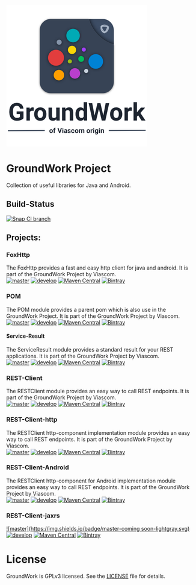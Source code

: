 ![GroundWork-Icon][1]

GroundWork Project
==================
Collection of useful libraries for Java and Android.

## Build-Status
[![Snap CI branch](https://img.shields.io/snap-ci/Viascom/groundwork/master.svg)]()

## Projects:

### FoxHttp
The FoxHttp provides a fast and easy http client for java and android. It is part of the GroundWork Project by Viascom.<br/>
[![master](https://img.shields.io/badge/master-v1.1-brightgreen.svg)](https://github.com/Viascom/groundwork/tree/master)
[![develop](https://img.shields.io/badge/develop-v1.1-brightgreen.svg)](https://github.com/Viascom/groundwork/tree/foxhttp-develop)
[![Maven Central](https://img.shields.io/maven-central/v/ch.viascom.groundwork/foxhttp.svg)]()
[![Bintray](https://img.shields.io/bintray/v/viascom/GroundWork/ch.viascom.groundwork%3Afoxhttp.svg)]()

### POM
The POM module provides a parent pom which is also use in the GroundWork Project. It is part of the GroundWork Project by Viascom.<br/>
[![master](https://img.shields.io/badge/master-v1.3-brightgreen.svg)]()
[![develop](https://img.shields.io/badge/develop-v1.3-brightgreen.svg)]()
[![Maven Central](https://img.shields.io/maven-central/v/ch.viascom.groundwork/pom.svg)]()
[![Bintray](https://img.shields.io/bintray/v/viascom/GroundWork/ch.viascom.groundwork%3Apom.svg)]()

#### Service-Result
The ServiceResult module provides a standard result for your REST applications. It is part of the GroundWork Project by Viascom.<br/>
[![master](https://img.shields.io/badge/master-v1.2-brightgreen.svg)]()
[![develop](https://img.shields.io/badge/develop-v1.2-brightgreen.svg)]()
[![Maven Central](https://img.shields.io/maven-central/v/ch.viascom.groundwork/service-result.svg)]()
[![Bintray](https://img.shields.io/bintray/v/viascom/GroundWork/ch.viascom.groundwork%3Aservice-result.svg)]()

### REST-Client
The RESTClient module provides an easy way to call REST endpoints. It is part of the GroundWork Project by Viascom.<br/>
[![master](https://img.shields.io/badge/master-v2.2-brightgreen.svg)]()
[![develop](https://img.shields.io/badge/develop-v2.2-brightgreen.svg)]()
[![Maven Central](https://img.shields.io/maven-central/v/ch.viascom.groundwork/restclient.svg)]()
[![Bintray](https://img.shields.io/bintray/v/viascom/GroundWork/ch.viascom.groundwork%3Arestclient.svg)]()

### REST-Client-http
The RESTClient http-component implementation module provides an easy way to call REST endpoints. It is part of the GroundWork Project by Viascom.<br/>
[![master](https://img.shields.io/badge/master-v1.1-brightgreen.svg)]()
[![develop](https://img.shields.io/badge/develop-v1.1-brightgreen.svg)]()
[![Maven Central](https://img.shields.io/maven-central/v/ch.viascom.groundwork/restclient-http.svg)]()
[![Bintray](https://img.shields.io/bintray/v/viascom/GroundWork/ch.viascom.groundwork%3Arestclient-http.svg)]()

### REST-Client-Android
The RESTClient http-component for Android implementation module provides an easy way to call REST endpoints. It is part of the GroundWork Project by Viascom.<br/>
[![master](https://img.shields.io/badge/master-v1.0-brightgreen.svg)]()
[![develop](https://img.shields.io/badge/develop-v1.0-brightgreen.svg)]()
[![Maven Central](https://img.shields.io/maven-central/v/ch.viascom.groundwork/restclient-android.svg)]()
[![Bintray](https://img.shields.io/bintray/v/viascom/GroundWork/ch.viascom.groundwork%3Arestclient-android.svg)]()

### REST-Client-jaxrs
[![master](https://img.shields.io/badge/master-coming soon-lightgray.svg)]()
[![develop](https://img.shields.io/badge/develop-v1.0--SNAPSHOT-red.svg)]()
[![Maven Central](https://img.shields.io/maven-central/v/ch.viascom.groundwork/restclient-jaxrs.svg)]()
[![Bintray](https://img.shields.io/bintray/v/viascom/GroundWork/ch.viascom.groundwork%3Arestclient-jaxrs.svg)]()


# License
GroundWork is GPLv3 licensed. See the [LICENSE](/blob/master/LICENSE) file for details.

[1]: ViascomGroundWorkIcon.png
